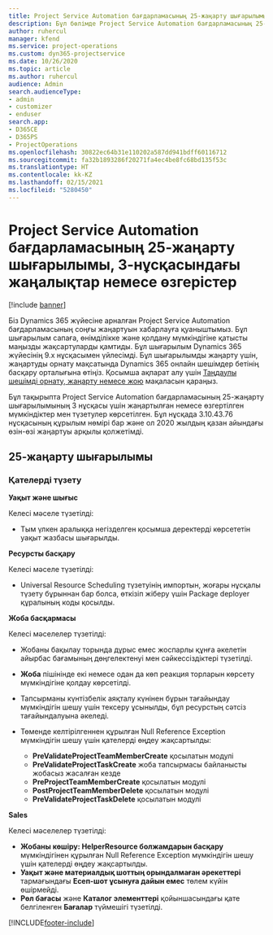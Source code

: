 ```yaml
---
title: Project Service Automation бағдарламасының 25-жаңарту шығарылымы, 3-нұсқасындағы жаңалықтар немесе өзгерістер
description: Бұл бөлімде Project Service Automation бағдарламасының 25-жаңарту шығарылымының 3 нұсқасындағы қолжетімді мүмкіндіктер мен түзетулер берілген.
author: ruhercul
manager: kfend
ms.service: project-operations
ms.custom: dyn365-projectservice
ms.date: 10/26/2020
ms.topic: article
ms.author: ruhercul
audience: Admin
search.audienceType:
- admin
- customizer
- enduser
search.app:
- D365CE
- D365PS
- ProjectOperations
ms.openlocfilehash: 30822ec64b31e110202a587dd941bdff60116712
ms.sourcegitcommit: fa32b1893286f20271fa4ec4be8fc68bd135f53c
ms.translationtype: HT
ms.contentlocale: kk-KZ
ms.lasthandoff: 02/15/2021
ms.locfileid: "5280450"
---
```

# <a name="whats-new-or-changed-in-project-service-automation-update-release-25-v3"></a>Project Service Automation бағдарламасының 25-жаңарту шығарылымы, 3-нұсқасындағы жаңалықтар немесе өзгерістер

[!include [banner](../includes/psa-now-project-operations.md)]

Біз Dynamics 365 жүйесіне арналған Project Service Automation бағдарламасының соңғы жаңартуын хабарлауға қуаныштымыз. Бұл шығарылым сапаға, өнімділікке және қолдану мүмкіндігіне қатысты маңызды жақсартуларды қамтиды. Бұл шығарылым Dynamics 365 жүйесінің 9.x нұсқасымен үйлесімді. Бұл шығарылымды жаңарту үшін, жаңартуды орнату мақсатында Dynamics 365 онлайн шешімдер бетінің басқару орталығына өтіңіз. Қосымша ақпарат алу үшін [Таңдаулы шешімді орнату, жаңарту немесе жою](https://docs.microsoft.com/power-platform/admin/install-remove-preferred-solution) мақаласын қараңыз.

Бұл тақырыпта Project Service Automation бағдарламасының 25-жаңарту шығарылымының 3 нұсқасы үшін жаңартылған немесе өзгертілген мүмкіндіктер мен түзетулер көрсетілген. Бұл нұсқада 3.10.43.76 нұсқасының құрылым нөмірі бар және ол 2020 жылдың қазан айындағы өзін-өзі жаңартуы арқылы қолжетімді.

## <a name="update-release-25"></a>25-жаңарту шығарылымы

### <a name="bug-fixes"></a>Қателерді түзету

**Уақыт және шығыс**

Келесі мәселе түзетілді:

- Тым үлкен аралыққа негізделген қосымша деректерді көрсететін уақыт жазбасы шығарылды.

**Ресурсты басқару**

Келесі мәселе түзетілді:

- Universal Resource Scheduling түзетуінің импортын, жоғары нұсқалы түзету бұрыннан бар болса, өткізіп жіберу үшін Package deployer құралының коды қосылды.

**Жоба басқармасы**

Келесі мәселелер түзетілді:

- Жобаны бақылау торында дұрыс емес жоспарлы құнға әкелетін айырбас бағамының дөңгелектенуі мен сәйкессіздіктері түзетілді.
- **Жоба** пішінінде екі немесе одан да көп реакция торларын көрсету мүмкіндігіне қолдау көрсетілді.
- Тапсырманы күнтізбелік аяқталу күнінен бұрын тағайындау мүмкіндігін шешу үшін тексеру ұсынылды, бұл ресурстың сәтсіз тағайындалуына әкеледі.
- Төменде келтірілгеннен құрылған Null Reference Exception мүмкіндігін шешу үшін қателерді өңдеу жақсартылды:

    - **PreValidateProjectTeamMemberCreate** қосылатын модулі
    - **PreValidateProjectTaskCreate** жоба тапсырмасы байланысты жобасыз жасалған кезде
    - **PreProjectTeamMemberCreate** қосылатын модулі
    - **PostProjectTeamMemberDelete** қосылатын модулі
    - **PreValidateProjectTaskDelete** қосылатын модулі

**Sales**

Келесі мәселелер түзетілді:

- **Жобаны көшіру: HelperResource болжамдарын басқару** мүмкіндігінен құрылған Null Reference Exception мүмкіндігін шешу үшін қателерді өңдеу жақсартылды.
- **Уақыт және материалдық шоттың орындалмаған әрекеттері** тармағындағы **Есеп-шот ұсынуға дайын емес** төлем күйін өшірмейді.
- **Рөл бағасы** және **Каталог элементтері** қойыншасындағы қате белгіленген **Бағалар** түймешігі түзетілді.


[!INCLUDE[footer-include](../includes/footer-banner.md)]